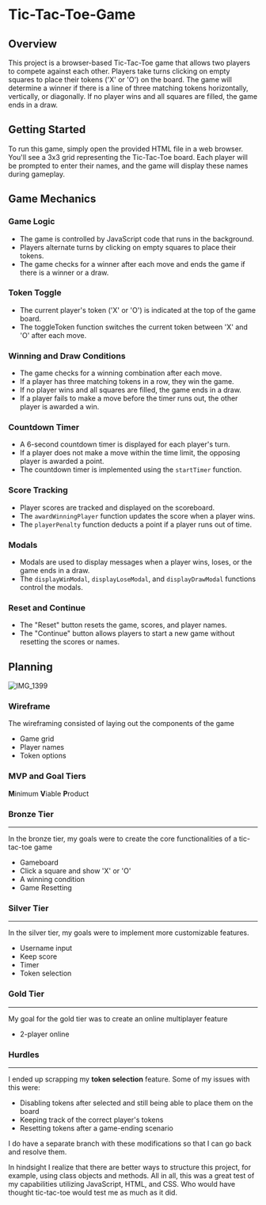 # Tic-Tac-Toe-Game

## Overview
This project is a browser-based Tic-Tac-Toe game that allows two players to compete against each other. Players take turns clicking on empty squares to place their tokens ('X' or 'O') on the board. The game will determine a winner if there is a line of three matching tokens horizontally, vertically, or diagonally. If no player wins and all squares are filled, the game ends in a draw.

## Getting Started
To run this game, simply open the provided HTML file in a web browser. You'll see a 3x3 grid representing the Tic-Tac-Toe board. Each player will be prompted to enter their names, and the game will display these names during gameplay.


## Game Mechanics
### Game Logic
- The game is controlled by JavaScript code that runs in the background.
- Players alternate turns by clicking on empty squares to place their tokens.
- The game checks for a winner after each move and ends the game if there is a winner or a draw.

### Token Toggle
- The current player's token ('X' or 'O') is indicated at the top of the game board.
- The toggleToken function switches the current token between 'X' and 'O' after each move.

### Winning and Draw Conditions
- The game checks for a winning combination after each move.
- If a player has three matching tokens in a row, they win the game.
- If no player wins and all squares are filled, the game ends in a draw.
- If a player fails to make a move before the timer runs out, the other player is awarded a win.

### Countdown Timer
- A 6-second countdown timer is displayed for each player's turn.
- If a player does not make a move within the time limit, the opposing player is awarded a point.
- The countdown timer is implemented using the `startTimer` function.

### Score Tracking
- Player scores are tracked and displayed on the scoreboard.
- The `awardWinningPlayer` function updates the score when a player wins.
- The `playerPenalty` function deducts a point if a player runs out of time.

### Modals
- Modals are used to display messages when a player wins, loses, or the game ends in a draw.
- The `displayWinModal`, `displayLoseModal`, and `displayDrawModal` functions control the modals.

### Reset and Continue
- The "Reset" button resets the game, scores, and player names.
- The "Continue" button allows players to start a new game without resetting the scores or names.


## Planning
![IMG_1399](https://github.com/rickstylz01/Tic-Tac-Toe-Game/assets/27748809/6f29166d-fc8c-424d-b65a-63e2f2ace4cd)


### Wireframe
The wireframing consisted of laying out the components of the game
- Game grid
- Player names
- Token options

### MVP and Goal Tiers
**M**inimum **V**iable **P**roduct

 ### Bronze Tier
---------------------------
In the bronze tier, my goals were to create the core functionalities of a tic-tac-toe game 
- Gameboard
- Click a square and show 'X' or 'O'
- A winning condition
- Game Resetting

### Silver Tier
---------------------------
In the silver tier, my goals were to implement more customizable features.
- Username input
- Keep score
- Timer
- Token selection

### Gold Tier
---------------------------
My goal for the gold tier was to create an online multiplayer feature
- 2-player online

### Hurdles
---------------------------
I ended up scrapping my **token selection** feature. 
Some of my issues with this were:
- Disabling tokens after selected and still being able to place them on the board
- Keeping track of the correct player's tokens
- Resetting tokens after a game-ending scenario

I do have a separate branch with these modifications so that I can go back and resolve them.

In hindsight I realize that there are better ways to structure this project, for example, using class objects and methods. All in all, this was a great test of my capabilities utilizing JavaScript, HTML, and CSS. Who would have thought tic-tac-toe would test me as much as it did.

